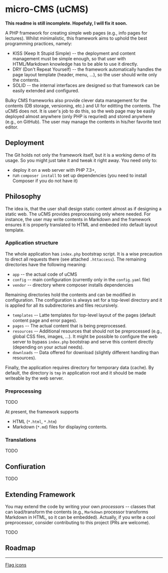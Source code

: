 # micro-CMS (uCMS)

**This readme is still incomplete. Hopefuly, I will fix it soon.**

A PHP framework for creating simple web pages (e.g., info pages for lectures). Whilst minimalistic, this framework aims to uphold the best programming practices, namely:

* KISS (Keep It Stupid Simple) -- the deployment and content management must be simple enough, so that user with HTML/Markdown knowledge has to be able to use it directly.
* DRY (Don't Repeat Yourself) -- the framework automatically handles the page layout template (header, menu, ...), so the user should write only the contents.
* SOLID -- the internal interfaces are designed so that framework can be easily extended and configured.

Bulky CMS frameworks also provide clever data management for the contents (DB storage, versioning, etc.) and UI for editting the contents. The uCMS does not. It is user's job to do this, so the web page may be easily deployed almost anywhere (only PHP is requried) and stored anywhere (e.g., on GitHub). The user may manage the contents in his/her favorite text editor.


## Deployment

The Git holds not only the framework itself, but it is a working demo of its usage. So you might just take it and tweak it right away. You need only to:
* deploy it on a web server with PHP 7.3+,
* run `composer install` to set up dependencies (you need to install Composer if you do not have it)


## Philosophy

The idea is, that the user shall design static content almost as if designing a static web. The uCMS provides preprocessing only where needed. For instance, the user may write contents in Markdown and the framework ensures it is properly translated to HTML and embeded into default layout template.

### Application structure

The whole application has `index.php` bootstrap script. It is a wise precaution to direct all requests there (see attached `.httaccess`). The remaining directories have the following meaning:

* `app` -- the actual code of uCMS
* `config` -- main configuration (currently only in the `config.yaml` file)
* `vendor` -- directory where composer installs dependencies

Remaining directories hold the contents and can be modified in configuration. The configuration is always set for a top-level directory and it is applied for all its subdirectories and files recursively.

* `templates` -- Latte templates for top-level layout of the pages (default content page and error pages).
* `pages` -- The actual content that is being preprocessed.
* `resources` -- Additional resources that should not be preprocessed (e.g., global CSS files, images, ...). It might be possible to configure the web server to bypass `index.php` bootstrap and serve this content directly (depending on your actual needs).
* `downloads` -- Data offered for download (slightly different handling than resources).

Finally, the application requires directory for temporary data (cache). By default, the directory is `tmp` in application root and it should be made writeable by the web server.

### Preprocessing

TODO 

At present, the framework supports
* HTML (`*.html`, `*.htm`)
* Markdown (`*.md`)
files for displaying contents.


### Translations

TODO


## Confiuration

TODO

## Extending Framework

You may extend the code by writing your own *processors* -- classes that can load/transform the contents (e.g., `Markdown` processor transforms Markdown in HTML, so it can be embedded). Actually, if you write a cool preprocessor, consider contributing to this project (PRs are welcome).

TODO

## Roadmap



---

[Flag icons](https://www.iconfinder.com/iconsets/flags_gosquared)
